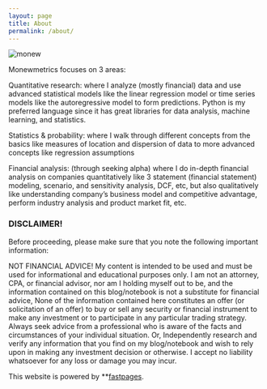 ```yaml
---
layout: page
title: About
permalink: /about/
---
```


![monew](https://user-images.githubusercontent.com/80532199/192338336-13187d8a-9fd3-4e40-89f1-24e4adde3ee7.png)


Monewmetrics focuses on 3 areas:


Quantitative research: where I analyze (mostly financial) data and use advanced statistical models like the linear regression model or time series models like the autoregressive model to form predictions. Python is my preferred language since it has great libraries for data analysis, machine learning, and statistics.


Statistics & probability: where I walk through different concepts from the basics like measures of location and dispersion of data to more advanced concepts like regression assumptions


Financial analysis: (through seeking alpha) where I do in-depth financial analysis on companies quantitatively like 3 statement (financial statement) modeling, scenario, and sensitivity analysis, DCF, etc, but also qualitatively like understanding company’s business model and competitive advantage, perform industry analysis and product market fit, etc.



### DISCLAIMER!
Before proceeding, please make sure that you note the following important information:

NOT FINANCIAL ADVICE!
My content is intended to be used and must be used for informational and educational purposes only. I am not an attorney, CPA, or financial advisor, nor am I holding myself out to be, and the information contained on this blog/notebook is not a substitute for financial advice, None of the information contained here constitutes an offer (or solicitation of an offer) to buy or sell any security or financial instrument to make any investment or to participate in any particular trading strategy. Always seek advice from a professional who is aware of the facts and circumstances of your individual situation. Or, Independently research and verify any information that you find on my blog/notebook and wish to rely upon in making any investment decision or otherwise. I accept no liability whatsoever for any loss or damage you may incur.


This website is powered by **[fastpages](https://github.com/fastai/fastpages).


